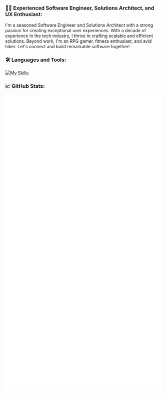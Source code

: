 ### 👨‍💻 Experienced Software Engineer, Solutions Architect, and UX Enthusiast:

I'm a seasoned Software Engineer and Solutions Architect with a strong passion for creating exceptional user experiences. With a decade of experience in the tech industry, I thrive in crafting scalable and efficient solutions. Beyond work, I'm an RPG gamer, fitness enthusiast, and avid hiker. Let's connect and build remarkable software together!

### 🛠️ Languages and Tools:

[![My Skills](https://skillicons.dev/icons?i=angular,rxjs,nestjs,nodejs,ts,js,sass,jest,cs,dotnet,mongodb,redis,gcp,firebase,cloudflare,workers,githubactions,vscode,docker&perline=9)](https://skillicons.dev)

### 📈 GitHub Stats:
![Metrics](/github-metrics.svg)